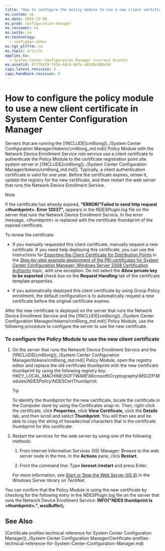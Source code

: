 ```yaml
---
title: "How to configure the policy module to use a new client certificate in System Center Configuration Manager"
ms.custom: na
ms.date: 2015-12-08
ms.prod: configuration-manager
ms.reviewer: na
ms.suite: na
ms.technology: 
  - configmgr-other
ms.tgt_pltfrm: na
ms.topic: article
applies_to: 
  - System Center Configuration Manager (current branch)
ms.assetid: 4f27b819-f43a-4dc8-847a-a81d8c880e5d
caps.latest.revision: 4
caps.handback.revision: 0
---
```

# How to configure the policy module to use a new client certificate in System Center Configuration Manager
Servers that are running the [!INCLUDE[cm6long](../System Center Configuration Manager/itokens/cm6long_md.md)] Policy Module with the Network Device Enrollment Service role service use a client certificate to authenticate the Policy Module to the certificate registration point site system server in [!INCLUDE[cm6long](../System Center Configuration Manager/itokens/cm6long_md.md)]. Typically, a client authentication certificate is valid for one year. Before the certificate expires, renew it, update the registry for the new certificate, and then restart the web server that runs the Network Device Enrollment Service.  
  
> [!NOTE]  
>  If the certificate has already expired, **“ERROR("Failed to send http request <thumbprint\>. Error 12037",** appears in the NDESPlugin.log file on the server that runs the Network Device Enrollment Service. In the error message, *<thumbprint\>* is replaced with the certificate thumbprint of the expired certificate.  
  
 To renew the certificate:  
  
-   If you manually requested this client certificate, manually request a new certificate. If you need help deploying this certificate, you can use the instructions for [Exporting the Client Certificate for Distribution Points](../Topic/Step-by-step%20example%20deployment%20of%20the%20PKI%20certificates%20for%20System%20Center%20Configuration%20Manager:%20Windows%20Server%202008%20Certification%20Authority.md#BKMK_exportclientdistributionpoint22008) in the [Step-by-step example deployment of the PKI certificates for System Center Configuration Manager: Windows Server 2008 Certification Authority](../Topic/Step-by-step%20example%20deployment%20of%20the%20PKI%20certificates%20for%20System%20Center%20Configuration%20Manager:%20Windows%20Server%202008%20Certification%20Authority.md) topic, with one exception: Do not select the **Allow private key to be exported** check box on the **Request Handling** tab of the certificate template properties.  
  
-   If you automatically deployed this client certificate by using Group Policy enrollment, the default configuration is to automatically request a new certificate before the original certificate expires.  
  
 After the new certificate is deployed on the server that runs the Network Device Enrollment Service and the [!INCLUDE[cm6long](../System Center Configuration Manager/itokens/cm6long_md.md)] Policy Module, use the following procedure to configure the server to use the new certificate.  
  
### To configure the Policy Module to use the new client certificate  
  
1.  On the server that runs the Network Device Enrollment Service and the [!INCLUDE[cm6long](../System Center Configuration Manager/itokens/cm6long_md.md)] Policy Module, open the registry editor and replace the old certificate thumbprint with the new certificate thumbprint by using the following registry key: HKEY_LOCAL_MACHINE\SOFTWARE\Microsoft\Cryptography\MSCEP\Modules\NDESPolicy\NDESCertThumbprint.  
  
    > [!TIP]  
    >  To identify the thumbprint for the new certificate, locate the certificate in the Computer store by using the Certificates snap-in. Then, right-click the certificate, click **Properties**, click **View Certificate**, click the **Details** tab, and then scroll and select **Thumbprint**. You will then see and be able to copy the string of hexadecimal characters that is the certificate thumbprint for this certificate.  
  
2.  Restart the services for the web server by using one of the following methods:  
  
    1.  From Internet Information Services (IIS) Manager: Browse to the web server node in the tree. In the **Actions** pane, click **Restart**.  
  
    2.  From the command line: Type **iisreset /restart** and press Enter.  
  
     For more information, see [Start or Stop the Web Server (IIS 8)](http://go.microsoft.com/fwlink/p/?LinkId=320507) in the Windows Server library on TechNet.  
  
 You can confirm that the Policy Module is using the new certificate by checking for the following entry in the NDESPlugin.log file on the server that runs the Network Device Enrollment Service: **INFO("NDES thumbprint is <thumbprint\>.", wszBuffer);**  
  
## See Also  
 [Certificate profiles technical reference for System Center Configuration Manager](../System Center Configuration Manager/Certificate-profiles-technical-reference-for-System-Center-Configuration-Manager.md)